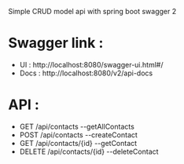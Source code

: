 Simple CRUD model api with spring boot swagger 2

# Swagger link : 

- UI   : http://localhost:8080/swagger-ui.html#/
- Docs : http://localhost:8080/v2/api-docs

# API : 

- GET /api/contacts --getAllContacts
- POST /api/contacts --createContact
- GET /api/contacts/{id} --getContact
- DELETE  /api/contacts/{id} --deleteContact
